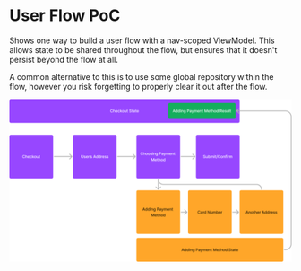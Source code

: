 # User Flow PoC

Shows one way to build a user flow with a nav-scoped ViewModel. This allows
state to be shared throughout the flow, but ensures that it doesn't
persist beyond the flow at all.

A common alternative to this is to use some global repository within the flow, 
however you risk forgetting to properly clear it out after the flow.

![Flow Diagram](flow.png?raw=true)